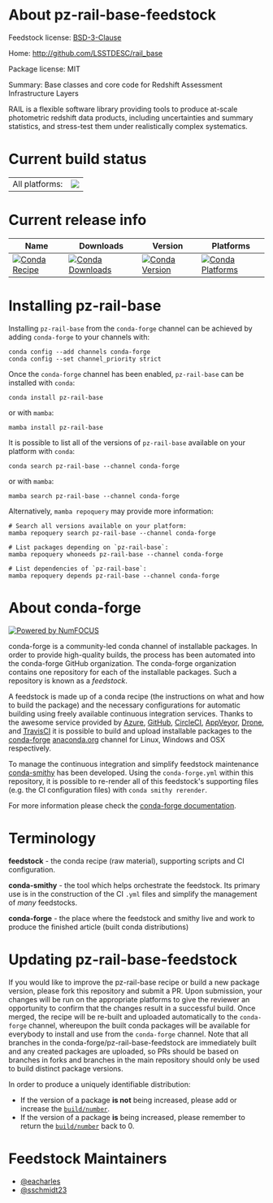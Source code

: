 About pz-rail-base-feedstock
============================

Feedstock license: [BSD-3-Clause](https://github.com/conda-forge/pz-rail-base-feedstock/blob/main/LICENSE.txt)

Home: http://github.com/LSSTDESC/rail_base

Package license: MIT

Summary: Base classes and core code for Redshift Assessment Infrastructure Layers

RAIL is a flexible software library providing tools to produce at-scale photometric redshift data products, including uncertainties and summary statistics, and stress-test them under realistically complex systematics.


Current build status
====================


<table><tr><td>All platforms:</td>
    <td>
      <a href="https://dev.azure.com/conda-forge/feedstock-builds/_build/latest?definitionId=23087&branchName=main">
        <img src="https://dev.azure.com/conda-forge/feedstock-builds/_apis/build/status/pz-rail-base-feedstock?branchName=main">
      </a>
    </td>
  </tr>
</table>

Current release info
====================

| Name | Downloads | Version | Platforms |
| --- | --- | --- | --- |
| [![Conda Recipe](https://img.shields.io/badge/recipe-pz--rail--base-green.svg)](https://anaconda.org/conda-forge/pz-rail-base) | [![Conda Downloads](https://img.shields.io/conda/dn/conda-forge/pz-rail-base.svg)](https://anaconda.org/conda-forge/pz-rail-base) | [![Conda Version](https://img.shields.io/conda/vn/conda-forge/pz-rail-base.svg)](https://anaconda.org/conda-forge/pz-rail-base) | [![Conda Platforms](https://img.shields.io/conda/pn/conda-forge/pz-rail-base.svg)](https://anaconda.org/conda-forge/pz-rail-base) |

Installing pz-rail-base
=======================

Installing `pz-rail-base` from the `conda-forge` channel can be achieved by adding `conda-forge` to your channels with:

```
conda config --add channels conda-forge
conda config --set channel_priority strict
```

Once the `conda-forge` channel has been enabled, `pz-rail-base` can be installed with `conda`:

```
conda install pz-rail-base
```

or with `mamba`:

```
mamba install pz-rail-base
```

It is possible to list all of the versions of `pz-rail-base` available on your platform with `conda`:

```
conda search pz-rail-base --channel conda-forge
```

or with `mamba`:

```
mamba search pz-rail-base --channel conda-forge
```

Alternatively, `mamba repoquery` may provide more information:

```
# Search all versions available on your platform:
mamba repoquery search pz-rail-base --channel conda-forge

# List packages depending on `pz-rail-base`:
mamba repoquery whoneeds pz-rail-base --channel conda-forge

# List dependencies of `pz-rail-base`:
mamba repoquery depends pz-rail-base --channel conda-forge
```


About conda-forge
=================

[![Powered by
NumFOCUS](https://img.shields.io/badge/powered%20by-NumFOCUS-orange.svg?style=flat&colorA=E1523D&colorB=007D8A)](https://numfocus.org)

conda-forge is a community-led conda channel of installable packages.
In order to provide high-quality builds, the process has been automated into the
conda-forge GitHub organization. The conda-forge organization contains one repository
for each of the installable packages. Such a repository is known as a *feedstock*.

A feedstock is made up of a conda recipe (the instructions on what and how to build
the package) and the necessary configurations for automatic building using freely
available continuous integration services. Thanks to the awesome service provided by
[Azure](https://azure.microsoft.com/en-us/services/devops/), [GitHub](https://github.com/),
[CircleCI](https://circleci.com/), [AppVeyor](https://www.appveyor.com/),
[Drone](https://cloud.drone.io/welcome), and [TravisCI](https://travis-ci.com/)
it is possible to build and upload installable packages to the
[conda-forge](https://anaconda.org/conda-forge) [anaconda.org](https://anaconda.org/)
channel for Linux, Windows and OSX respectively.

To manage the continuous integration and simplify feedstock maintenance
[conda-smithy](https://github.com/conda-forge/conda-smithy) has been developed.
Using the ``conda-forge.yml`` within this repository, it is possible to re-render all of
this feedstock's supporting files (e.g. the CI configuration files) with ``conda smithy rerender``.

For more information please check the [conda-forge documentation](https://conda-forge.org/docs/).

Terminology
===========

**feedstock** - the conda recipe (raw material), supporting scripts and CI configuration.

**conda-smithy** - the tool which helps orchestrate the feedstock.
                   Its primary use is in the construction of the CI ``.yml`` files
                   and simplify the management of *many* feedstocks.

**conda-forge** - the place where the feedstock and smithy live and work to
                  produce the finished article (built conda distributions)


Updating pz-rail-base-feedstock
===============================

If you would like to improve the pz-rail-base recipe or build a new
package version, please fork this repository and submit a PR. Upon submission,
your changes will be run on the appropriate platforms to give the reviewer an
opportunity to confirm that the changes result in a successful build. Once
merged, the recipe will be re-built and uploaded automatically to the
`conda-forge` channel, whereupon the built conda packages will be available for
everybody to install and use from the `conda-forge` channel.
Note that all branches in the conda-forge/pz-rail-base-feedstock are
immediately built and any created packages are uploaded, so PRs should be based
on branches in forks and branches in the main repository should only be used to
build distinct package versions.

In order to produce a uniquely identifiable distribution:
 * If the version of a package **is not** being increased, please add or increase
   the [``build/number``](https://docs.conda.io/projects/conda-build/en/latest/resources/define-metadata.html#build-number-and-string).
 * If the version of a package **is** being increased, please remember to return
   the [``build/number``](https://docs.conda.io/projects/conda-build/en/latest/resources/define-metadata.html#build-number-and-string)
   back to 0.

Feedstock Maintainers
=====================

* [@eacharles](https://github.com/eacharles/)
* [@sschmidt23](https://github.com/sschmidt23/)

